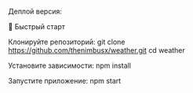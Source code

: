 Деплой версия:

🚀 Быстрый старт

Клонируйте репозиторий:
git clone https://github.com/thenimbusx/weather.git
cd weather

Установите зависимости:
npm install

Запустите приложение:
npm start
